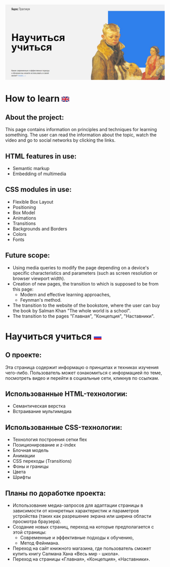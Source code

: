 ![Header of page](./images/header-of-page.jpg)
# How to learn ![english](./images/english.png?raw=true?raw=true)
## About the project:
This page contains information on principles and techniques for learning something. The user can read the information about the topic, watch the video and go to social networks by clicking the links.
## HTML features in use:
- Semantic markup
- Embedding of multimedia
## CSS modules in use:
- Flexible Box Layout
- Positioning
- Box Model
- Animations
- Transitions
- Backgrounds and Borders
- Colors
- Fonts
## Future scope:
- Using media queries to modify the page depending on a device's specific characteristics and parameters (such as screen resolution or browser viewport width).
- Creation of new pages, the transition to which is supposed to be from this page:
    - Modern and effective learning approaches,
    - Feynman's method.
- The transition to the website of the bookstore, where the user can buy the book by Salman Khan "The whole world is a school".
- The transition to the pages "Главная", "Концепция", "Наставники".
# Научиться учиться ![russian](./images/russian.png?raw=true?raw=true)
## О проекте:
Эта страница содержит информацю о принципах и техниках изучения чего-либо. Пользователь может ознакомиться с информацией по теме, посмотреть видео и перейти в социальные сети, кликнув по ссылкам.
## Использованные HTML-технологии:
- Семантическая верстка
- Встраивание мультимедиа
## Использованные CSS-технологии:
- Технология построения сетки flex
- Позиционирование и z-index
- Блочная модель
- Анимации
- CSS переходы (Transitions)
- Фоны и границы
- Цвета
- Шрифты
## Планы по доработке проекта:
- Использование медиа-запросов для адаптации страницы в зависимости от конкретных характеристик и параметров устройства (таких как разрешение экрана или ширина области просмотра браузера).
- Создание новых страниц, переход на которые предполагается с этой страницы:
  - Современные и эффективные подходы к обучению,
  - Метод Фейнмана.
- Переход на сайт книжного магазина, где пользователь сможет купить книгу Салмана Хана «Весь мир - школа».
- Переход на страницы «Главная», «Концепция», «Наставники».
